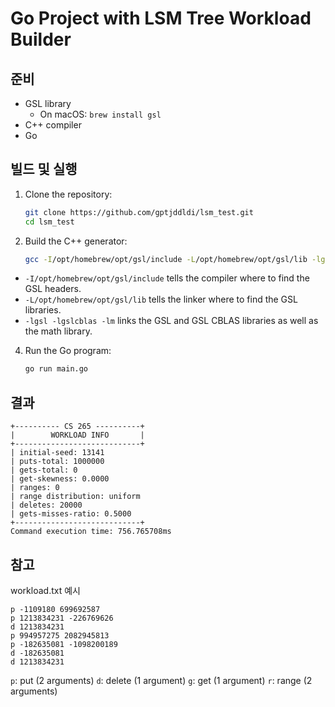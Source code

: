 # Go Project with LSM Tree Workload Builder

## 준비

- GSL library
    - On macOS: `brew install gsl`
- C++ compiler
- Go

## 빌드 및 실행

1. Clone the repository:
    ```sh
    git clone https://github.com/gptjddldi/lsm_test.git
    cd lsm_test
    ```

2. Build the C++ generator:
    ```sh
    gcc -I/opt/homebrew/opt/gsl/include -L/opt/homebrew/opt/gsl/lib -lgsl -lgslcblas -lm generator/generator.c -o generator1
    ```
- `-I/opt/homebrew/opt/gsl/include` tells the compiler where to find the GSL headers.
- `-L/opt/homebrew/opt/gsl/lib` tells the linker where to find the GSL libraries.
- `-lgsl -lgslcblas -lm` links the GSL and GSL CBLAS libraries as well as the math library.

4. Run the Go program:
    ```sh
    go run main.go
    ```

## 결과

``` shell
+---------- CS 265 ----------+
|        WORKLOAD INFO       |
+----------------------------+
| initial-seed: 13141
| puts-total: 1000000
| gets-total: 0
| get-skewness: 0.0000
| ranges: 0
| range distribution: uniform
| deletes: 20000
| gets-misses-ratio: 0.5000
+----------------------------+
Command execution time: 756.765708ms
```

## 참고

workload.txt 예시
```text
p -1109180 699692587
p 1213834231 -226769626
d 1213834231
p 994957275 2082945813
p -182635081 -1098200189
d -182635081
d 1213834231
```

`p`: put (2 arguments)
`d`: delete (1 argument)
`g`: get (1 argument)
`r`: range (2 arguments)

